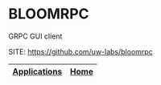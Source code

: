 # BLOOMRPC
 
 GRPC GUI client
 
 SITE: https://github.com/uw-labs/bloomrpc

 | [Applications](https://portable-linux-apps.github.io/apps.html) | [Home](https://portable-linux-apps.github.io)
 | --- | --- |
